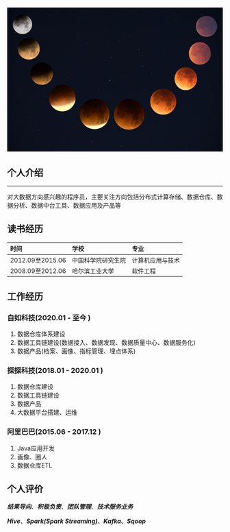 ![个人介绍](../resource/1.jpg)

## 个人介绍
---
对大数据方向感兴趣的程序员，主要关注方向包括分布式计算存储、数据仓库、数据分析、数据中台工具、数据应用及产品等


## 读书经历

| 时间 | 学校 | 专业 |
| :---- | :---- | :---- |
| 2012.09至2015.06  | 中国科学院研究生院 | 计算机应用与技术|
| 2008.09至2012.06  | 哈尔滨工业大学 | 软件工程 |

## 工作经历

### 自如科技(2020.01 - 至今 )
1. 数据仓库体系建设
2. 数据工具链建设(数据接入、数据发现、数据质量中心、数据服务化)
3. 数据产品(档案、画像、指标管理、埋点体系)

### 探探科技(2018.01 - 2020.01 )
1. 数据仓库建设
2. 数据工具链建设
3. 数据产品
4. 大数据平台搭建、运维

### 阿里巴巴(2015.06 - 2017.12 )
1. Java应用开发
2. 画像、圈人
3. 数据仓库ETL

## 个人评价

***结果导向***、***积极负责***、***团队管理***、***技术服务业务***

***Hive***、***Spark(Spark Streaming)***、***Kafka***、***Sqoop***

